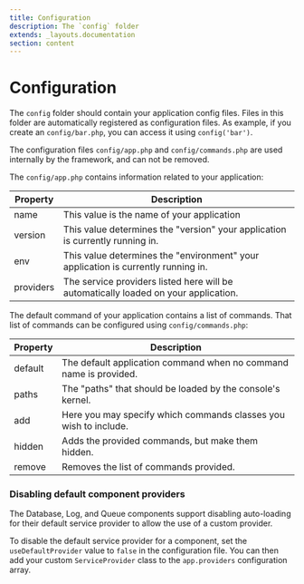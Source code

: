 ```yaml
---
title: Configuration
description: The `config` folder
extends: _layouts.documentation
section: content
---
```


# Configuration

The `config` folder should contain your application config files. Files in this folder
are automatically registered as configuration files. As example, if you create an `config/bar.php`,
you can access it using `config('bar')`.

The configuration files `config/app.php` and `config/commands.php` are used internally by the
framework, and can not be removed.

The `config/app.php` contains information related to your application:

| Property  | Description
| ------------- | -------------
| name  | This value is the name of your application
| version  | This value determines the "version" your application is currently running in.
| env  | This value determines the "environment" your application is currently running in.
| providers  | The service providers listed here will be automatically loaded on your application.

The default command of your application contains a list of commands. That list of commands
can be configured using `config/commands.php`:

| Property  | Description
| ------------- | -------------
| default  | The default application command when no command name is provided.
| paths  | The "paths" that should be loaded by the console's kernel.
| add  | Here you may specify which commands classes you wish to include.
| hidden  | Adds the provided commands, but make them hidden.
| remove  | Removes the list of commands provided.

### Disabling default component providers

The Database, Log, and Queue components support disabling auto-loading for their
default service provider to allow the use of a custom provider.

To disable the default service provider for a component, set the `useDefaultProvider` value
to `false` in the configuration file. You can then add your custom `ServiceProvider` class
to the `app.providers` configuration array.
